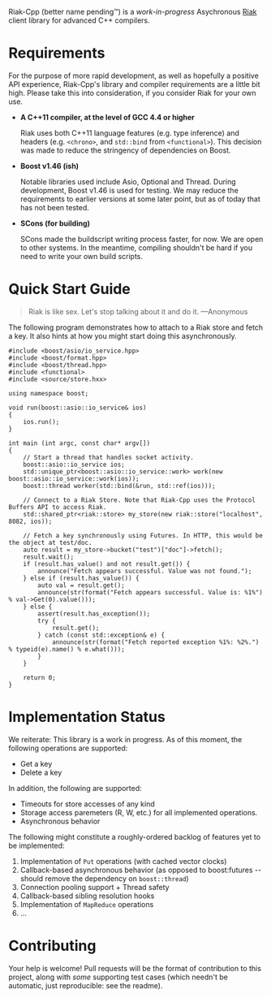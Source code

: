 Riak-Cpp (better name pending™) is a _work-in-progress_ Asychronous [Riak](http://basho.com/products/riak-overview/) client library for advanced C++ compilers.

Requirements
============

For the purpose of more rapid development, as well as hopefully a positive API experience, Riak-Cpp's library and compiler requirements are a little bit high. Please take this into consideration, if you consider Riak for your own use.

 * **A C++11 compiler, at the level of GCC 4.4 or higher**
 
    Riak uses both C++11 language features (e.g. type inference) and headers (e.g. `<chrono>`, and `std::bind` from `<functional>`). This decision was made to reduce the stringency of dependencies on Boost.
 
 * **Boost v1.46 (ish)**
 
    Notable libraries used include Asio, Optional and Thread. During development, Boost v1.46 is used for testing. We may reduce the requirements to earlier versions at some later point, but as of today that has not been tested.
 
 * **SCons (for building)**
 
    SCons made the buildscript writing process faster, for now. We are open to other systems. In the meantime, compiling shouldn't be hard if you need to write your own build scripts.

Quick Start Guide
=================

> Riak is like sex. Let's stop talking about it and do it. —Anonymous

The following program demonstrates how to attach to a Riak store and fetch a key. It also hints at how you might start doing this asynchronously.

    #include <boost/asio/io_service.hpp>
    #include <boost/format.hpp>
    #include <boost/thread.hpp>
    #include <functional>
    #include <source/store.hxx>
    
    using namespace boost;
    
    void run(boost::asio::io_service& ios)
    {
        ios.run();
    }
    
    int main (int argc, const char* argv[])
    {
        // Start a thread that handles socket activity.
        boost::asio::io_service ios;
        std::unique_ptr<boost::asio::io_service::work> work(new boost::asio::io_service::work(ios));
        boost::thread worker(std::bind(&run, std::ref(ios)));
    
        // Connect to a Riak Store. Note that Riak-Cpp uses the Protocol Buffers API to access Riak.
        std::shared_ptr<riak::store> my_store(new riak::store("localhost", 8082, ios));
        
        // Fetch a key synchronously using Futures. In HTTP, this would be the object at test/doc.
        auto result = my_store->bucket("test")["doc"]->fetch();
        result.wait();
        if (result.has_value() and not result.get()) {
            announce("Fetch appears successful. Value was not found.");
        } else if (result.has_value()) {
            auto val = result.get();
            announce(str(format("Fetch appears successful. Value is: %1%") % val->Get(0).value()));
        } else {
            assert(result.has_exception());
            try {
                result.get();
            } catch (const std::exception& e) {
                announce(str(format("Fetch reported exception %1%: %2%.") % typeid(e).name() % e.what()));
            }
        }
        
        return 0;
    }

Implementation Status
=====================

We reiterate: This library is a work in progress. As of this moment, the following operations are supported:
 
 * Get a key
 * Delete a key
 
In addition, the following are supported:

 * Timeouts for store accesses of any kind
 * Storage access paremeters (R, W, etc.) for all implemented operations.
 * Asynchronous behavior

The following might constitute a roughly-ordered backlog of features yet to be implemented:

 1. Implementation of `Put` operations (with cached vector clocks)
 2. Callback-based asynchronous behavior (as opposed to boost:futures -- should remove the dependency on `boost::thread`)
 3. Connection pooling support + Thread safety
 4. Callback-based sibling resolution hooks
 5. Implementation of `MapReduce` operations
 6. …

Contributing
============

Your help is welcome! Pull requests will be the format of contribution to this project, along with _some_ supporting test cases (which needn't be automatic, just reproducible: see the readme).
